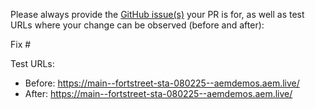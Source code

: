 Please always provide the [GitHub issue(s)](../issues) your PR is for, as well as test URLs where your change can be observed (before and after):

Fix #<gh-issue-id>

Test URLs:
- Before: https://main--fortstreet-sta-080225--aemdemos.aem.live/
- After: https://main--fortstreet-sta-080225--aemdemos.aem.live/
